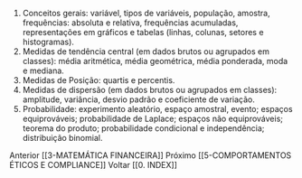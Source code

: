 1. Conceitos gerais: variável, tipos de variáveis, população, amostra, frequências: absoluta e relativa, frequências acumuladas, representações em gráficos e tabelas (linhas, colunas, setores e histogramas). 
2. Medidas de tendência central (em dados brutos ou agrupados em classes): média aritmética, média geométrica, média ponderada, moda e mediana. 
3. Medidas de Posição: quartis e percentis. 
4. Medidas de dispersão (em dados brutos ou agrupados em classes): amplitude, variância, desvio padrão e coeficiente de variação. 
5. Probabilidade: experimento aleatório, espaço amostral, evento; espaços equiprováveis; probabilidade de Laplace; espaços não equiprováveis; teorema do produto; probabilidade condicional e independência; distribuição binomial.

Anterior [[3-MATEMÁTICA FINANCEIRA]]
Próximo [[5-COMPORTAMENTOS ÉTICOS E COMPLIANCE]]
Voltar [[0. INDEX]]